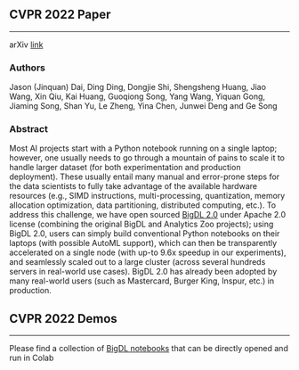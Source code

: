 ## CVPR 2022 Paper
___

arXiv [link](https://arxiv.org/abs/2204.01715)

### Authors
Jason (Jinquan) Dai, Ding Ding, Dongjie Shi, Shengsheng Huang, Jiao Wang, Xin Qiu, Kai Huang, Guoqiong Song, Yang Wang, Yiquan Gong, Jiaming Song, Shan Yu, Le Zheng, Yina Chen, Junwei Deng and Ge Song


### Abstract
Most AI projects start with a Python notebook running on a single laptop; however, one usually needs to go through a mountain of pains to scale it to handle larger dataset (for both experimentation and production deployment). These usually entail many manual and error-prone
steps for the data scientists to fully take advantage of the available hardware resources (e.g., SIMD instructions, multi-processing, quantization, memory allocation optimization, data partitioning, distributed computing, etc.). To address this challenge, we have open sourced [BigDL
2.0](https://github.com/intel-analytics/BigDL/) under Apache 2.0 license (combining the original
BigDL and Analytics Zoo projects); using BigDL 2.0, users can simply build conventional Python notebooks on their laptops (with possible AutoML support), which can then be transparently accelerated on a single node (with up-to 9.6x speedup in our experiments), and seamlessly scaled out to a large cluster (across several hundreds servers in real-world use cases). BigDL 2.0 has already been adopted by many real-world users (such as Mastercard, Burger King, Inspur, etc.) in production.


## CVPR 2022 Demos
___

Please find a collection of [BigDL notebooks](https://bigdl.readthedocs.io/en/latest/doc/UserGuide/notebooks.html) that can be directly opened and run in Colab

